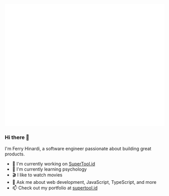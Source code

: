 ![Metrics](github-metrics.svg)

### Hi there 👋

I'm Ferry Hinardi, a software engineer passionate about building great products.

- 🔭 I'm currently working on [SuperTool.id](https://supertool.id/)
- 🌱 I'm currently learning psychology
- 🎬 I like to watch movies
- 💬 Ask me about web development, JavaScript, TypeScript, and more
- 📫 Check out my portfolio at [supertool.id](https://supertool.id/)
